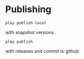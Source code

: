 # Publishing
    play publish-local

with snapshot versions

    play publish

with releases and commit to github
